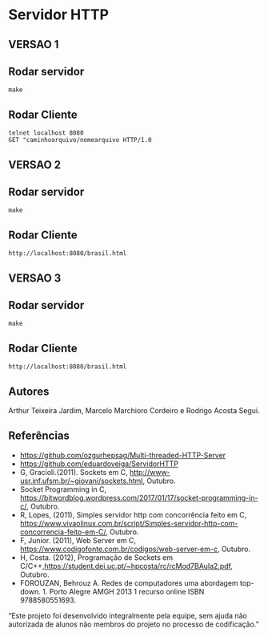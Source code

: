 # Servidor HTTP

## VERSAO 1
## Rodar servidor
```
make
```
## Rodar Cliente
```
telnet localhost 8080
GET "caminhoarquivo/nomearquivo HTTP/1.0
```

## VERSAO 2
## Rodar servidor
```
make
```
## Rodar Cliente
```
http://localhost:8080/brasil.html
```

## VERSAO 3
## Rodar servidor
```
make
```
## Rodar Cliente
```
http://localhost:8080/brasil.html
```



## Autores
Arthur Teixeira Jardim, Marcelo Marchioro Cordeiro e Rodrigo Acosta Segui.

## Referências

- https://github.com/ozgurhepsag/Multi-threaded-HTTP-Server
- https://github.com/eduardoveiga/ServidorHTTP
- G, Gracioli.(2011). Sockets em C, http://www-usr.inf.ufsm.br/~giovani/sockets.html, Outubro.
- Socket Programming in C, https://bitwordblog.wordpress.com/2017/01/17/socket-programming-in-c/, Outubro.
- R, Lopes, (2011),  Simples servidor http com concorrência feito em C, https://www.vivaolinux.com.br/script/Simples-servidor-http-com-concorrencia-feito-em-C/, Outubro. 
- F, Junior. (2011), Web Server em C, https://www.codigofonte.com.br/codigos/web-server-em-c, Outubro.
- H, Costa. (2012), Programação de Sockets em C/C++,https://student.dei.uc.pt/~hpcosta/rc/rcMod7BAula2.pdf, Outubro.
- FOROUZAN, Behrouz A. Redes de computadores uma abordagem top-down. 1. Porto Alegre AMGH 2013 1 recurso online ISBN 9788580551693.


“Este projeto foi desenvolvido integralmente pela equipe, sem ajuda não autorizada de alunos não membros do projeto no processo de codificação.”


